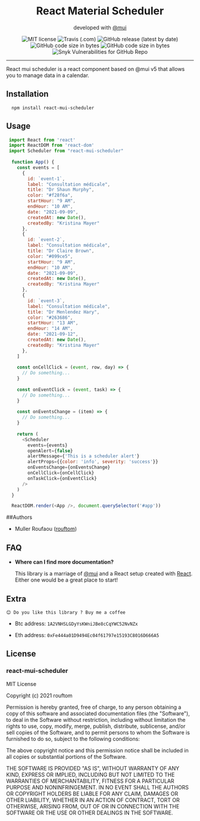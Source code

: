 



<h1 align="center">React Material Scheduler</h1>
<p align="center">developed with <a target="_blank" href="https://mui.com">@mui</a> </p>

<p align="center">
  <img alt="MIT license" src="https://img.shields.io/badge/license-MIT-blue.svg">
  <img alt="Travis (.com)" src="https://img.shields.io/travis/com/rouftom/react-mui-scheduler">
  <img alt="GitHub release (latest by date)" src="https://img.shields.io/github/v/release/rouftom/react-mui-scheduler">
  <img alt="GitHub code size in bytes" src="https://img.shields.io/github/languages/code-size/rouftom/react-mui-scheduler">
  <img alt="GitHub code size in bytes" src="https://img.shields.io/github/languages/code-size/rouftom/react-mui-scheduler">
  <img alt="Snyk Vulnerabilities for GitHub Repo" src="https://img.shields.io/snyk/vulnerabilities/github/rouftom/react-mui-scheduler">
</p>

---

React mui scheduler is a react component based on @mui v5 that allows you to manage data in a calendar.

## Installation
```nodejs
  npm install react-mui-scheduler
```

## Usage
```javascript
 import React from 'react'
 import ReactDOM from 'react-dom'
 import Scheduler from "react-mui-scheduler"
 
  function App() {
    const events = [
      {
        id: `event-1`,
        label: "Consultation médicale",
        title: "Dr Shaun Murphy",
        color: "#f28f6a",
        startHour: "9 AM",
        endHour: "10 AM",
        date: "2021-09-09",
        createdAt: new Date(),
        createdBy: "Kristina Mayer"
      },
      {
        id: `event-2`,
        label: "Consultation médicale",
        title: "Dr Claire Brown",
        color: "#099ce5",
        startHour: "9 AM",
        endHour: "10 AM",
        date: "2021-09-09",
        createdAt: new Date(),
        createdBy: "Kristina Mayer"
      },
      {
        id: `event-3`,
        label: "Consultation médicale",
        title: "Dr Menlendez Hary",
        color: "#263686",
        startHour: "13 AM",
        endHour: "14 AM",
        date: "2021-09-12",
        createdAt: new Date(),
        createdBy: "Kristina Mayer"
      },
    ]
    
    const onCellClick = (event, row, day) => {
      // Do something...
    }
    
    const onEventClick = (event, task) => {
      // Do something...
    }
    
    const onEventsChange = (item) => {
      // Do something...
    }
  
    return (
      <Scheduler
        events={events}
        openAlert={false}
        alertMessage={'This is a scheduler alert'}
        alertProps={{color: 'info', severity: 'success'}}
        onEventsChange={onEventsChange}
        onCellClick={onCellClick}
        onTaskClick={onEventClick}
      />
    )
  }

  ReactDOM.render(<App />, document.querySelector('#app'))
```


##Authors

- Muller Roufaou ([rouftom](http://github.com/rouftom))



## FAQ

* __Where can I find more documentation?__

  This library is a marriage of [@mui](http://mui.com/getting-started/usage/) and a React setup created with [React](https://fr.reactjs.org/). Either one would be a great place to start!


## Extra

    😊 Do you like this library ? Buy me a coffee

* Btc address: `1A2VNHSLGDyYsKWniJBe8cCqYWC52NvNZx`

* Eth address: `0xFe444a01D9494Ec04f61797e15193C8016D666A5`


## License

### react-mui-scheduler

MIT License

Copyright (c) 2021 rouftom

Permission is hereby granted, free of charge, to any person obtaining a copy
of this software and associated documentation files (the "Software"), to deal
in the Software without restriction, including without limitation the rights
to use, copy, modify, merge, publish, distribute, sublicense, and/or sell
copies of the Software, and to permit persons to whom the Software is
furnished to do so, subject to the following conditions:

The above copyright notice and this permission notice shall be included in all
copies or substantial portions of the Software.

THE SOFTWARE IS PROVIDED "AS IS", WITHOUT WARRANTY OF ANY KIND, EXPRESS OR
IMPLIED, INCLUDING BUT NOT LIMITED TO THE WARRANTIES OF MERCHANTABILITY,
FITNESS FOR A PARTICULAR PURPOSE AND NONINFRINGEMENT. IN NO EVENT SHALL THE
AUTHORS OR COPYRIGHT HOLDERS BE LIABLE FOR ANY CLAIM, DAMAGES OR OTHER
LIABILITY, WHETHER IN AN ACTION OF CONTRACT, TORT OR OTHERWISE, ARISING FROM,
OUT OF OR IN CONNECTION WITH THE SOFTWARE OR THE USE OR OTHER DEALINGS IN THE
SOFTWARE.
